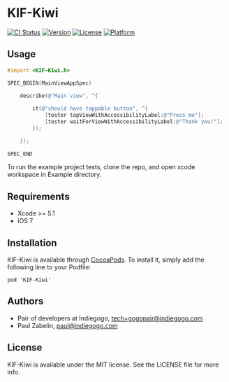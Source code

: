 # KIF-Kiwi

[![CI Status](http://img.shields.io/travis/IndieGoGo/KIF-Kiwi.svg?style=flat)](https://travis-ci.org/IndieGoGo/KIF-Kiwi)
[![Version](https://img.shields.io/cocoapods/v/KIF-Kiwi.svg?style=flat)](http://cocoadocs.org/docsets/KIF-Kiwi)
[![License](https://img.shields.io/cocoapods/l/KIF-Kiwi.svg?style=flat)](http://cocoadocs.org/docsets/KIF-Kiwi)
[![Platform](https://img.shields.io/cocoapods/p/KIF-Kiwi.svg?style=flat)](http://cocoadocs.org/docsets/KIF-Kiwi)

## Usage

```objective-c
#import <KIF-Kiwi.h>

SPEC_BEGIN(MainViewAppSpec)

	describe(@"Main view", ^{
		
		it(@"should have tappable button", ^{
            [tester tapViewWithAccessibilityLabel:@"Press me"];
            [tester waitForViewWithAccessibilityLabel:@"Thank you!"];
		});

	});
	
SPEC_END
```

To run the example project tests, clone the repo, and open xcode workspace in Example directory.

## Requirements

* Xcode >= 5.1
* iOS 7

## Installation

KIF-Kiwi is available through [CocoaPods](http://cocoapods.org). To install
it, simply add the following line to your Podfile:

    pod 'KIF-Kiwi'

## Authors

* Pair of developers at Indiegogo, tech+gogopair@indiegogo.com
* Paul Zabelin, paul@indiegogo.com

## License

KIF-Kiwi is available under the MIT license. See the LICENSE file for more info.
